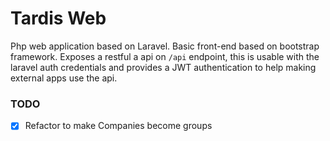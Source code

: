 # Tardis Web

Php web application based on Laravel.
Basic front-end based on bootstrap framework.
Exposes a restful a api on `/api` endpoint, this is usable with the laravel auth credentials and provides a JWT authentication to help making external apps use the api.

### TODO
- [X] Refactor to make Companies become groups



